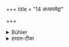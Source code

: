 +++
title = "14 अध्यापयेद्वा"

+++

<details><summary>Bühler</summary>

(See previous sUtra.)
</details>

<details><summary>हरदत्त-टीका</summary>

## सूत्रम्
अध्यापयेद्वा ॥ १४ ॥  
### टिप्पनी
अध्यापयितुकामोऽध्यापयन्वेति प्रकरणाद्गम्यते । सोऽपि तमनुज्ञाप्याध्यापयेदिति ॥ १४॥
</details>
